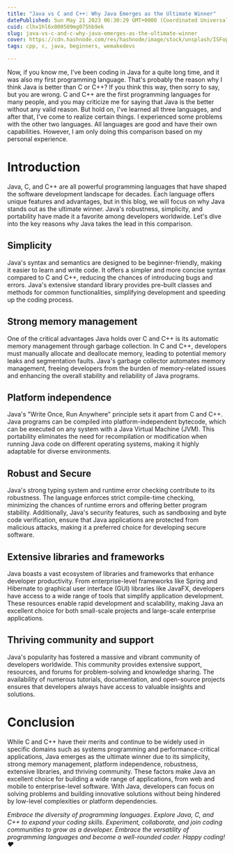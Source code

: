 ```yaml
---
title: "Java vs C and C++: Why Java Emerges as the Ultimate Winner"
datePublished: Sun May 21 2023 06:30:29 GMT+0000 (Coordinated Universal Time)
cuid: clhx1hl6x000509mg075hb9ek
slug: java-vs-c-and-c-why-java-emerges-as-the-ultimate-winner
cover: https://cdn.hashnode.com/res/hashnode/image/stock/unsplash/ISFopTz7sBo/upload/a0010fb164e693ead07b04b027f8823e.jpeg
tags: cpp, c, java, beginners, wemakedevs

---
```


Now, if you know me, I've been coding in Java for a quite long time, and it was also my first programming language. That's probably the reason why I think Java is better than C or C++? If you think this way, then sorry to say, but you are wrong. C and C++ are the first programming languages for many people, and you may criticize me for saying that Java is the better without any valid reason. But hold on, I've learned all three languages, and after that, I've come to realize certain things. I experienced some problems with the other two languages. All languages are good and have their own capabilities. However, I am only doing this comparison based on my personal experience.

# Introduction

Java, C, and C++ are all powerful programming languages that have shaped the software development landscape for decades. Each language offers unique features and advantages, but in this blog, we will focus on why Java stands out as the ultimate winner. Java's robustness, simplicity, and portability have made it a favorite among developers worldwide. Let's dive into the key reasons why Java takes the lead in this comparison.

## Simplicity

Java's syntax and semantics are designed to be beginner-friendly, making it easier to learn and write code. It offers a simpler and more concise syntax compared to C and C++, reducing the chances of introducing bugs and errors. Java's extensive standard library provides pre-built classes and methods for common functionalities, simplifying development and speeding up the coding process.

## Strong memory management

One of the critical advantages Java holds over C and C++ is its automatic memory management through garbage collection. In C and C++, developers must manually allocate and deallocate memory, leading to potential memory leaks and segmentation faults. Java's garbage collector automates memory management, freeing developers from the burden of memory-related issues and enhancing the overall stability and reliability of Java programs.

## Platform independence

Java's "Write Once, Run Anywhere" principle sets it apart from C and C++. Java programs can be compiled into platform-independent bytecode, which can be executed on any system with a Java Virtual Machine (JVM). This portability eliminates the need for recompilation or modification when running Java code on different operating systems, making it highly adaptable for diverse environments.

## Robust and Secure

Java's strong typing system and runtime error checking contribute to its robustness. The language enforces strict compile-time checking, minimizing the chances of runtime errors and offering better program stability. Additionally, Java's security features, such as sandboxing and byte code verification, ensure that Java applications are protected from malicious attacks, making it a preferred choice for developing secure software.

## Extensive libraries and frameworks

Java boasts a vast ecosystem of libraries and frameworks that enhance developer productivity. From enterprise-level frameworks like Spring and Hibernate to graphical user interface (GUI) libraries like JavaFX, developers have access to a wide range of tools that simplify application development. These resources enable rapid development and scalability, making Java an excellent choice for both small-scale projects and large-scale enterprise applications.

## Thriving community and support

Java's popularity has fostered a massive and vibrant community of developers worldwide. This community provides extensive support, resources, and forums for problem-solving and knowledge sharing. The availability of numerous tutorials, documentation, and open-source projects ensures that developers always have access to valuable insights and solutions.

# Conclusion

While C and C++ have their merits and continue to be widely used in specific domains such as systems programming and performance-critical applications, Java emerges as the ultimate winner due to its simplicity, strong memory management, platform independence, robustness, extensive libraries, and thriving community. These factors make Java an excellent choice for building a wide range of applications, from web and mobile to enterprise-level software. With Java, developers can focus on solving problems and building innovative solutions without being hindered by low-level complexities or platform dependencies.

*Embrace the diversity of programming languages. Explore Java, C, and C++ to expand your coding skills. Experiment, collaborate, and join coding communities to grow as a developer. Embrace the versatility of programming languages and become a well-rounded coder. Happy coding!❤️*